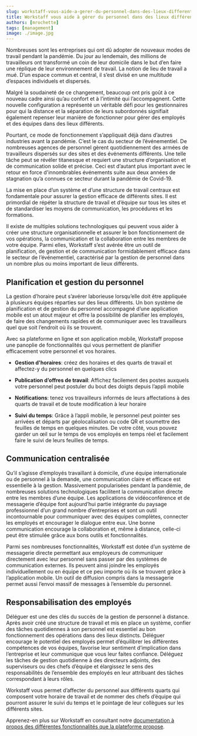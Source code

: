 ```yaml
---
slug: workstaff-vous-aide-a-gerer-du-personnel-dans-des-lieux-differents
title: Workstaff vous aide à gérer du personnel dans des lieux différents
authors: [mrochette]
tags: [management]
image: ./image.jpg
---
```


Nombreuses sont les entreprises qui ont dû adopter de nouveaux modes de travail pendant la pandémie. Du jour au lendemain, des millions de travailleurs ont transformé un coin de leur domicile dans le but d’en faire une réplique de leur environnement de travail. La notion de lieu de travail a mué. D’un espace commun et central, il s’est divisé en une multitude d’espaces individuels et dispersés. 

<!--truncate-->

Malgré la soudaineté de ce changement, beaucoup ont pris goût à ce nouveau cadre ainsi qu’au confort et à l’intimité qui l’accompagnent. Cette nouvelle configuration a représenté un véritable défi pour les gestionnaires pour qui la distance et la séparation de leurs subordonnés signifiait également repenser leur manière de fonctionner pour gérer des employés et des équipes dans des lieux différents.

Pourtant, ce mode de fonctionnement s’appliquait déjà dans d’autres industries avant la pandémie. C’est le cas du secteur de l’événementiel. De nombreuses agences de personnel gèrent quotidiennement des armées de travailleurs dispersés sur des sites et des événements différents. Une telle tâche peut se révéler titanesque et requiert une structure d’organisation et de communication solide et précise. Ceci est d’autant plus important avec le retour en force d'innombrables événements suite aux deux années de stagnation qu’a connues ce secteur durant la pandémie de Covid-19.

La mise en place d’un système et d’une structure de travail centraux est fondamentale pour assurer la gestion efficace de différents sites. Il est primordial de répéter la structure de travail et d’équipe sur tous les sites et de standardiser les moyens de communication, les procédures et les formations.

Il existe de multiples solutions technologiques qui peuvent vous aider à créer une structure organisationnelle et assurer le bon fonctionnement de vos opérations, la communication et la collaboration entre les membres de votre équipe. Parmi elles, Workstaff s’est avérée être un outil de planification, de gestion et de communication formidablement efficace dans le secteur de l’événementiel, caractérisé par la gestion de personnel dans un nombre plus ou moins important de lieux différents.


## Planification et gestion du personnel
La gestion d’horaire peut s’avérer laborieuse lorsqu’elle doit être appliquée à plusieurs équipes réparties sur des lieux différents. Un bon système de planification et de gestion du personnel accompagné d’une application mobile est un atout majeur et offre la possibilité de planifier les employés, de faire des changements rapides et de communiquer avec les travailleurs quel que soit l’endroit où ils se trouvent.

Avec sa plateforme en ligne et son application mobile, Workstaff propose une panoplie de fonctionnalités qui vous permettent de planifier efficacement votre personnel et vos horaires.
- **Gestion d'horaires**: créez des horaires et des quarts de travail et affectez-y du personnel en quelques clics

- **Publication d’offres de travail**: Affichez facilement des postes auxquels votre personnel peut postuler du bout des doigts depuis l’appli mobile

- **Notifications**: tenez vos travailleurs informés de leurs affectations à des quarts de travail et de toute modification à leur horaire

- **Suivi du temps**: Grâce à l’appli mobile, le personnel peut pointer ses arrivées et départs par géolocalisation ou code QR et soumettre des feuilles de temps en quelques minutes. De votre côté, vous pouvez garder un œil sur le temps de vos employés en temps réel et facilement faire le suivi de leurs feuilles de temps.


## Communication centralisée
Qu’il s’agisse d’employés travaillant à domicile, d’une équipe internationale ou de personnel à la demande, une communication claire et efficace est essentielle à la gestion. Massivement popularisées pendant la pandémie, de nombreuses solutions technologiques facilitent la communication directe entre les membres d’une équipe. Les applications de vidéoconférence et de messagerie d’équipe font aujourd’hui partie intégrante du paysage professionnel d’un grand nombre d’entreprises et sont un outil incontournable pour communiquer avec des équipes complètes, connecter les employés et encourager le dialogue entre eux. Une bonne communication encourage la collaboration et, même à distance, celle-ci peut être stimulée grâce aux bons outils et fonctionnalités.

Parmi ses nombreuses fonctionnalités, Workstaff est dotée d’un système de messagerie directe permettant aux employeurs de communiquer directement avec leur personnel sans passer par des systèmes de communication externes. Ils peuvent ainsi joindre les employés individuellement ou en équipe et ce peu importe où ils se trouvent grâce à l’application mobile. Un outil de diffusion compris dans la messagerie permet aussi l’envoi massif de messages à l’ensemble du personnel.


## Responsabilisation des employés
Déléguer est une des clés du succès de la gestion de personnel à distance. Après avoir créé une structure de travail et mis en place un système, confier des tâches quotidiennes à son personnel est essentiel au bon fonctionnement des opérations dans des lieux distincts. Déléguer encourage le potentiel des employés permet d’équilibrer les différentes compétences de vos équipes, favorise leur sentiment d’implication dans l’entreprise et leur communique que vous leur faites confiance. Déléguez les tâches de gestion quotidienne à des directeurs adjoints, des superviseurs ou des chefs d’équipe et élargissez le sens des responsabilités de l’ensemble des employés en leur attribuant des tâches correspondant à leurs rôles.

Workstaff vous permet d’affecter du personnel aux différents quarts qui composent votre horaire de travail et de nommer des chefs d’équipe qui pourront assurer le suivi du temps et le pointage de leur collègues sur les différents sites.

Apprenez-en plus sur Workstaff en consultant notre [documentation à propos des différentes fonctionnalités que la plateforme propose](https://help.workstaff.app/fr/). 